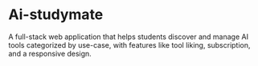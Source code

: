# Ai-studymate
 A full-stack web application that helps students discover and manage AI tools categorized by use-case, with features like tool liking, subscription, and a responsive design.
